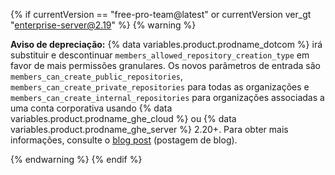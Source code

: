 {% if currentVersion == "free-pro-team@latest" or currentVersion ver_gt "enterprise-server@2.19" %}
{% warning %}

**Aviso de depreciação:** {% data variables.product.prodname_dotcom %} irá substituir e descontinuar `members_allowed_repository_creation_type` em favor de mais permissões granulares. Os novos parâmetros de entrada são `members_can_create_public_repositories`, `members_can_create_private_repositories` para todas as organizações e `members_can_create_internal_repositories` para organizações associadas a uma conta corporativa usando {% data variables.product.prodname_ghe_cloud %} ou {% data variables.product.prodname_ghe_server %} 2.20+. Para obter mais informações, consulte o [blog post](https://developer.github.com/changes/2019-12-03-internal-visibility-changes) (postagem de blog).

{% endwarning %}
{% endif %}
